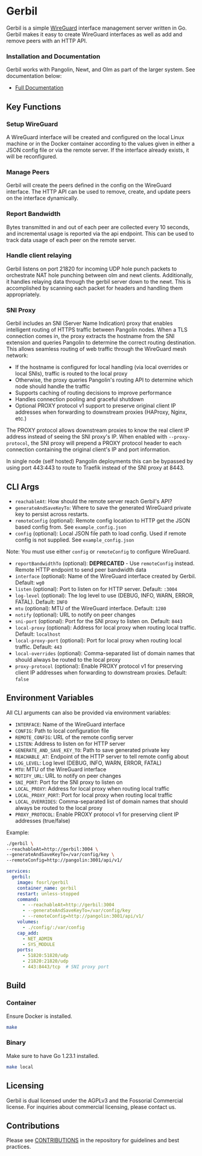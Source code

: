 # Gerbil

Gerbil is a simple [WireGuard](https://www.wireguard.com/) interface management server written in Go. Gerbil makes it easy to create WireGuard interfaces as well as add and remove peers with an HTTP API.

### Installation and Documentation

Gerbil works with Pangolin, Newt, and Olm as part of the larger system. See documentation below:

-   [Full Documentation](https://docs.fossorial.io)

## Key Functions

### Setup WireGuard

A WireGuard interface will be created and configured on the local Linux machine or in the Docker container according to the values given in either a JSON config file or via the remote server. If the interface already exists, it will be reconfigured.

### Manage Peers

Gerbil will create the peers defined in the config on the WireGuard interface. The HTTP API can be used to remove, create, and update peers on the interface dynamically.

### Report Bandwidth

Bytes transmitted in and out of each peer are collected every 10 seconds, and incremental usage is reported via the api endpoint. This can be used to track data usage of each peer on the remote server.

### Handle client relaying

Gerbil listens on port 21820 for incoming UDP hole punch packets to orchestrate NAT hole punching between olm and newt clients. Additionally, it handles relaying data through the gerbil server down to the newt. This is accomplished by scanning each packet for headers and handling them appropriately.

### SNI Proxy

Gerbil includes an SNI (Server Name Indication) proxy that enables intelligent routing of HTTPS traffic between Pangolin nodes. When a TLS connection comes in, the proxy extracts the hostname from the SNI extension and queries Pangolin to determine the correct routing destination. This allows seamless routing of web traffic through the WireGuard mesh network:

- If the hostname is configured for local handling (via local overrides or local SNIs), traffic is routed to the local proxy
- Otherwise, the proxy queries Pangolin's routing API to determine which node should handle the traffic
- Supports caching of routing decisions to improve performance
- Handles connection pooling and graceful shutdown
- Optional PROXY protocol v1 support to preserve original client IP addresses when forwarding to downstream proxies (HAProxy, Nginx, etc.)

The PROXY protocol allows downstream proxies to know the real client IP address instead of seeing the SNI proxy's IP. When enabled with `--proxy-protocol`, the SNI proxy will prepend a PROXY protocol header to each connection containing the original client's IP and port information.

In single node (self hosted) Pangolin deployments this can be bypassed by using port 443:443 to route to Traefik instead of the SNI proxy at 8443.

## CLI Args

- `reachableAt`: How should the remote server reach Gerbil's API?
- `generateAndSaveKeyTo`: Where to save the generated WireGuard private key to persist across restarts.
- `remoteConfig` (optional): Remote config location to HTTP get the JSON based config from. See `example_config.json`
- `config` (optional): Local JSON file path to load config. Used if remote config is not supplied. See `example_config.json`

Note: You must use either `config` or `remoteConfig` to configure WireGuard.

- `reportBandwidthTo` (optional): **DEPRECATED** - Use `remoteConfig` instead. Remote HTTP endpoint to send peer bandwidth data
- `interface` (optional): Name of the WireGuard interface created by Gerbil. Default: `wg0`
- `listen` (optional): Port to listen on for HTTP server. Default: `:3004`
- `log-level` (optional): The log level to use (DEBUG, INFO, WARN, ERROR, FATAL). Default: `INFO`
- `mtu` (optional): MTU of the WireGuard interface. Default: `1280`
- `notify` (optional): URL to notify on peer changes
- `sni-port` (optional): Port for the SNI proxy to listen on. Default: `8443`
- `local-proxy` (optional): Address for local proxy when routing local traffic. Default: `localhost`
- `local-proxy-port` (optional): Port for local proxy when routing local traffic. Default: `443`
- `local-overrides` (optional): Comma-separated list of domain names that should always be routed to the local proxy
- `proxy-protocol` (optional): Enable PROXY protocol v1 for preserving client IP addresses when forwarding to downstream proxies. Default: `false`

## Environment Variables

All CLI arguments can also be provided via environment variables:

- `INTERFACE`: Name of the WireGuard interface
- `CONFIG`: Path to local configuration file
- `REMOTE_CONFIG`: URL of the remote config server
- `LISTEN`: Address to listen on for HTTP server
- `GENERATE_AND_SAVE_KEY_TO`: Path to save generated private key
- `REACHABLE_AT`: Endpoint of the HTTP server to tell remote config about
- `LOG_LEVEL`: Log level (DEBUG, INFO, WARN, ERROR, FATAL)
- `MTU`: MTU of the WireGuard interface
- `NOTIFY_URL`: URL to notify on peer changes
- `SNI_PORT`: Port for the SNI proxy to listen on
- `LOCAL_PROXY`: Address for local proxy when routing local traffic
- `LOCAL_PROXY_PORT`: Port for local proxy when routing local traffic
- `LOCAL_OVERRIDES`: Comma-separated list of domain names that should always be routed to the local proxy
- `PROXY_PROTOCOL`: Enable PROXY protocol v1 for preserving client IP addresses (true/false)

Example:

```bash
./gerbil \
--reachableAt=http://gerbil:3004 \
--generateAndSaveKeyTo=/var/config/key \
--remoteConfig=http://pangolin:3001/api/v1/
```

```yaml
services:
  gerbil:
    image: fosrl/gerbil
    container_name: gerbil
    restart: unless-stopped
    command:
      - --reachableAt=http://gerbil:3004
      - --generateAndSaveKeyTo=/var/config/key
      - --remoteConfig=http://pangolin:3001/api/v1/
    volumes:
      - ./config/:/var/config
    cap_add:
      - NET_ADMIN
      - SYS_MODULE
    ports:
      - 51820:51820/udp
      - 21820:21820/udp
      - 443:8443/tcp  # SNI proxy port
```

## Build

### Container 

Ensure Docker is installed.

```bash
make
```

### Binary

Make sure to have Go 1.23.1 installed.

```bash
make local
```

## Licensing

Gerbil is dual licensed under the AGPLv3 and the Fossorial Commercial license. For inquiries about commercial licensing, please contact us.

## Contributions

Please see [CONTRIBUTIONS](./CONTRIBUTING.md) in the repository for guidelines and best practices.
